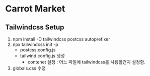# Carrot Market

## Tailwindcss Setup

1. npm install -D tailwindcss postcss autoprefixer
2. npx tailwindcss init -p
    - postcss.config.js
    - tailwind.config.js 생성
        - contenet 설정 : 어느 파일에 tailwindcss를 사용할건지 설정함.
3. globals.css 수정
